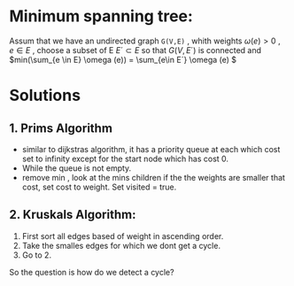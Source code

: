 # Minimum spanning tree: 
Assum that we have an undirected graph `G(V,E)` , whith weights $\omega (e) > 0$ , $e \in E$ , choose a subset of E $E´ \subset E$ so that $G(V,E´)$ is connected and $min(\sum_{e \in E} \omega (e)) = \sum_{e\in E´} \omega (e) $ 

# Solutions 

## 1. Prims Algorithm 
- similar to dijkstras algorithm, it has a priority queue at each which cost set to infinity except for the start node which has cost 0.
- While the queue is not empty. 
- remove min , look at the mins children if the the weights are smaller that cost, set cost to weight. Set visited = true.


## 2. Kruskals Algorithm: 

1. First sort all edges based of weight in ascending order. 
2. Take the smalles edges for which we dont get a cycle. 
3. Go to 2. 

So the question is how do we detect a cycle? 